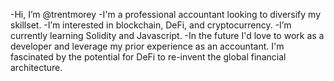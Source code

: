 -Hi, I’m @trentmorey
-I'm a professional accountant looking to diversify my skillset.
-I’m interested in blockchain, DeFi, and cryptocurrency.
-I’m currently learning Solidity and Javascript.
-In the future I'd love to work as a developer and leverage my prior experience as an accountant. I'm fascinated by the potential for DeFi to re-invent the global financial architecture.
